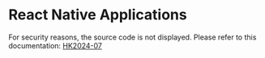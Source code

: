 # React Native Applications
For security reasons, the source code is not displayed. Please refer to this documentation: [HK2024-07](https://github.com/LamSut/HK2024-07/blob/master/HK2024-07.pdf)

